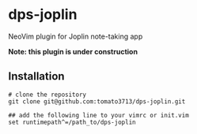 # dps-joplin
NeoVim plugin for Joplin note-taking app

**Note: this plugin is under construction**

## Installation

```
# clone the repository
git clone git@github.com:tomato3713/dps-joplin.git

## add the following line to your vimrc or init.vim
set runtimepath^=/path_to/dps-joplin
```
